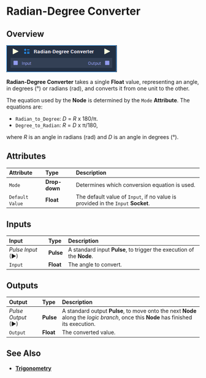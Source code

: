 # Radian-Degree Converter

## Overview

![The Radian-Degree Converter Node](../../../.gitbook/assets/radian-degree-converter-node.png)

**Radian-Degree Converter** takes a single **Float** value, representing an angle, in degrees \(°\) or radians \(rad\), and converts it from one unit to the other.

The equation used by the **Node** is determined by the `Mode` **Attribute**. The equations are:

* `Radian_to_Degree`: _D_ =  _R_ x 180/π.
* `Degree_to_Radian`: _R_ = _D_ x π/180,

where _R_ is an angle in radians \(rad\) and _D_  is an angle in degrees \(°\).

## Attributes

| Attribute | Type | Description |
| :--- | :--- | :--- |
| `Mode` | **Drop-down** | Determines which conversion equation is used. |
| `Default Value` | **Float** | The default value of `Input`, if no value is provided in the `Input` **Socket**. |

## Inputs

| Input | Type | Description |
| :--- | :--- | :--- |
| _Pulse Input_ \(►\) | **Pulse** | A standard input **Pulse**, to trigger the execution of the **Node**. |
| `Input` | **Float** | The angle to convert. |

## Outputs

| Output | Type | Description |
| :--- | :--- | :--- |
| _Pulse Output_ \(►\) | **Pulse** | A standard output **Pulse**, to move onto the next **Node** along the _logic branch_, once this **Node** has finished its execution. |
| `Output` | **Float** | The converted value. |

## See Also

* [**Trigonometry**](./)

